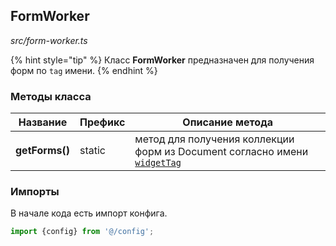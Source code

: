## FormWorker

_src/form-worker.ts_

{% hint style="tip" %}
Класс **FormWorker** предназначен для получения форм по `tag` имени.
{% endhint %}

### Методы класса

| Название       | Префикс | Описание метода                                                                        |
|----------------|---------|----------------------------------------------------------------------------------------|
| **getForms()** | static  | метод для получения коллекции форм из Document согласно имени [`widgetTag`](CONFIG.md) |

### Импорты

В начале кода есть импорт конфига.

```ts
import {config} from '@/config';
```
